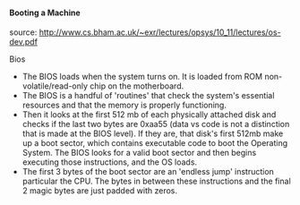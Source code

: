 #### Booting a Machine

source: http://www.cs.bham.ac.uk/~exr/lectures/opsys/10_11/lectures/os-dev.pdf

Bios
+ The BIOS loads when the system turns on.  It is loaded from ROM non-volatile/read-only chip on the motherboard.
+ The BIOS is a handful of 'routines' that check the system's essential resources and that the memory is properly functioning.
+ Then it looks at the first 512 mb of each physically attached disk and checks if the last two bytes are 0xaa55 (data vs code is not a distinction that is made at the BIOS level).  If they are, that disk's first 512mb make up a boot sector, which contains executable code to boot the Operating System.  The BIOS looks for a valid boot sector and then begins executing those instructions, and the OS loads. 
+ The first 3 bytes of the boot sector are an 'endless jump' instruction particular the CPU. The bytes in between these instructions and the final 2 magic bytes are just padded with zeros.
